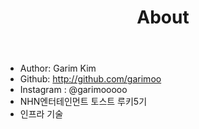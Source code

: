 ﻿---
layout: page
title: About
permalink: /about/
---

* Author: Garim Kim
* Github: http://github.com/garimoo
* Instagram : @garimooooo
* NHN엔터테인먼트 토스트 루키5기
* 인프라 기술
